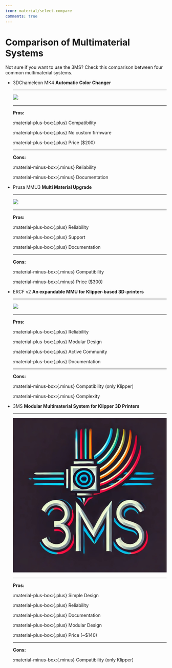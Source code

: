 ```yaml
---
icon: material/select-compare
comments: true
---
```


# Comparison of Multimaterial Systems

Not sure if you want to use the 3MS? Check this comparison between four common multimaterial systems.

<div class="grid cards" markdown>

-   3DChameleon MK4 __Automatic Color Changer__

    ---

    ![](3dchameleon.jpeg)

    ---

    **Pros:**

    :material-plus-box:{.plus} Compatibility

    :material-plus-box:{.plus} No custom firmware

    :material-plus-box:{.plus} Price ($200)

    ---

    **Cons:**

    :material-minus-box:{.minus} Reliability
    
    :material-minus-box:{.minus} Documentation

-   Prusa MMU3 __Multi Material Upgrade__

    ---

    ![](mmu3.png)

    ---

    **Pros:**

    :material-plus-box:{.plus} Reliability

    :material-plus-box:{.plus} Support

    :material-plus-box:{.plus} Documentation

    ---

    **Cons:**

    :material-minus-box:{.minus} Compatibility

    :material-minus-box:{.minus} Price ($300)

-   ERCF v2 __An expandable MMU for Klipper-based 3D-printers__

    ---

    ![](ercf.jpg)

    ---

    **Pros:**

    :material-plus-box:{.plus} Reliability

    :material-plus-box:{.plus} Modular Design

    :material-plus-box:{.plus} Active Community

    :material-plus-box:{.plus} Documentation

    ---

    **Cons:**

    :material-minus-box:{.minus} Compatibility (only Klipper)

    :material-minus-box:{.minus} Complexity

-   3MS __Modular Multimaterial System for Klipper 3D Printers__

    --- 

    ![](logo.png)

    ---

    **Pros:**

    :material-plus-box:{.plus} Simple Design

    :material-plus-box:{.plus} Reliability

    :material-plus-box:{.plus} Documentation

    :material-plus-box:{.plus} Modular Design

    :material-plus-box:{.plus} Price (~$140)

    ---

    **Cons:**

    :material-minus-box:{.minus} Compatibility (only Klipper)

</div>